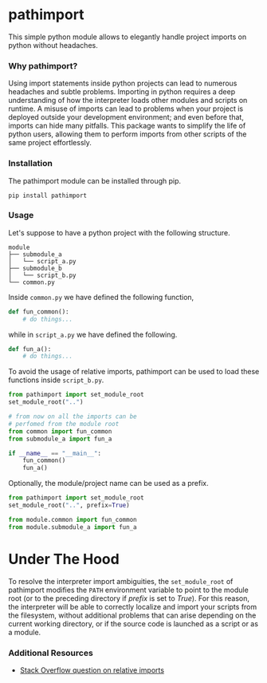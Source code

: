 # pathimport #

This simple python module allows to elegantly handle project imports on python without headaches.

### Why pathimport? ###
Using import statements inside python projects can lead to numerous headaches and subtle problems. Importing in python requires a deep understanding of how the interpreter loads other modules and scripts on runtime. A misuse of imports can lead to problems when your project is deployed outside your development environment; and even before that, imports can hide many pitfalls. This package wants to simplify the life of python users, allowing them to perform imports from other scripts of the same project effortlessly.
   
   
### Installation ###
The pathimport module can be installed through pip.
```
pip install pathimport
```

### Usage ###
Let's suppose to have a python project with the following structure.

    module
	├── submodule_a                            
	│   └── script_a.py                    
	├── submodule_b
	│   └── script_b.py
	└── common.py

Inside `common.py` we have defined the following function,
```python
def fun_common():
	# do things...
```

while in `script_a.py` we have defined the following.
```python
def fun_a():
	# do things...
```

To avoid the usage of relative imports, pathimport can be used to load these functions inside `script_b.py`.

```python
from pathimport import set_module_root
set_module_root("..")

# from now on all the imports can be
# perfomed from the module root
from common import fun_common
from submodule_a import fun_a

if __name__ == "__main__":
	fun_common()
	fun_a()
```

Optionally, the module/project name can be used as a prefix.

```python
from pathimport import set_module_root
set_module_root("..", prefix=True)

from module.common import fun_common
from module.submodule_a import fun_a
```

# Under The Hood #
To resolve the interpreter import ambiguities, the `set_module_root` of pathimport modifies the `PATH` environment variable to point to the module root (or to the preceding directory if *prefix* is set to *True*). For this reason, the interpreter will be able to correctly localize and import your scripts from the filesystem, without additional problems that can arise depending on the current working directory, or if the source code is launched as a script or as a module.

### Additional Resources ###
* [Stack Overflow question on relative imports](https://stackoverflow.com/questions/14132789/relative-imports-for-the-billionth-time)
